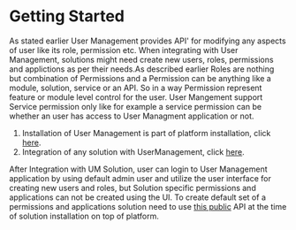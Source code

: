 # Getting Started

As stated earlier User Management provides API' for modifying any aspects of user like its role, permission etc. When integrating with User Management, solutions might need create new users, roles, permissions and applictions as per their needs.As described earlier Roles are nothing but combination of Permissions and a Permission can be anything like a module, solution, service or an API. So in a way Permission represent feature or module level control for the user. User Mangement support Service permission only like for example a service permission can be whether an user has access to User Managment application or not.

1. Installation of User Management is part of platform installation, click [here](https://confluence.guavus.com/display/PA/UM+installation+guide).
2. Integration of any solution with UserManagement, click [here](https://confluence.guavus.com/display/PA/User+Management+Integration+with+Solution).

After Integration with UM Solution, user can login to User Management application by using default admin user and utilize the user interface for creating new users and roles, but Solution specific permissions and applications can not be created using the UI. To create default set of a permissions and applications solution need to use [this public](https://confluence.guavus.com/display/PA/User+Management+API#UserManagementAPI-PublicAPIs) API at the time of solution installation on top of platform.

